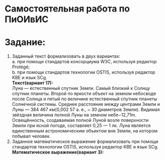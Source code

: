 # Самостоятельная работа по ПиОИвИС
# Задание:
1. Заданный текст формализовать в двух вариантах:  
a. при помощи стандартов консорциума W3C, используя редактор Protégé;  
b. при помощи стандартов технологии OSTIS, используя редактор KBE и язык SCg.  
**Текст(вариант 17):**  
Луна — естественный спутник Земли. Самый близкий к Солнцу спутник планеты. Второй по яркости объект на земном небосводе после Солнца и пятый по величине естественный спутник планеты Солнечной системы. Среднее расстояние между центрами Земли и Луны — 384 467 км(0,002 57 а. е., ~ 30 диаметров Земли). Видимая звёздная величина полной Луны на земном небе−12,71m. Освещённость, создаваемая полной Луной возле поверхности Земли при ясной погоде, составляет 0,25 — 1 лк. Луна является единственным астрономическим объектом вне Земли, на котором побывал человек.
2. Заданное математическое выражение формализовать при помощи стандартов технологии OSTIS, используя редактор KBE и язык SCg.  
**Математическое выражение(вариант 3):**


